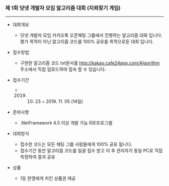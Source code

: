 ### **제 1회 닷넷 개발자 모임 알고리즘 대회 (지뢰찾기 게임)**

***
* 대회개요
  - 닷넷 개발자 모임 카카오톡 오픈채팅 그룹에서 진행하는 알고리즘 대회 입니다.
    평가 목적이 아닌 알고리즘 코드를 100% 공유를 목적으로둔 대회 입니다.

* 접수방법
  - 구현한 알고리즘 코드 txt문서를 http://kakao.cafe24app.com/Algorithm 주소에서 직접 업로드하여 접숙 할 수 있습니다.

* 접수기간
  - 2019. 10. 23 ~ 2019. 11. 05 (14일)

* 준비사항
  - .NetFramework 4.5 이상 개발 가능 IDE프로그램

* 대회방식
  - 접수한 코드는 모든 채팅 그룹 사람들에게 100% 공유 됩니다.
  - 접수기간 동안 알고리즘 코드를 일괄 접수 받고 이 후 관리자가 동일 PC로 직접 측정하여 결과 공유

* 상품
  - 1등 한명에게 치킨 상품권 제공
